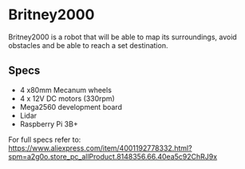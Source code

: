 # Britney2000
Britney2000 is a robot that will be able to map its surroundings, avoid obstacles and be able to reach a set destination.
## Specs

- 4 x80mm Mecanum wheels 
- 4 x 12V DC motors (330rpm)
- Mega2560 development board
- Lidar
- Raspberry Pi 3B+

For full specs refer to: 
https://www.aliexpress.com/item/4001192778332.html?spm=a2g0o.store_pc_allProduct.8148356.66.40ea5c92ChRJ9x
